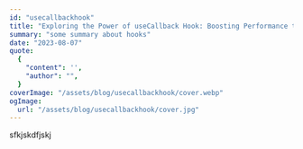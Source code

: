 ```yaml
---
id: "usecallbackhook"
title: "Exploring the Power of useCallback Hook: Boosting Performance through Efficient Function Memoization"
summary: "some summary about hooks"
date: "2023-08-07"
quote:
  {
    "content": '',
    "author": "",
  }
coverImage: "/assets/blog/usecallbackhook/cover.webp"
ogImage:
  url: "/assets/blog/usecallbackhook/cover.jpg"
---
```


sfkjskdfjskj